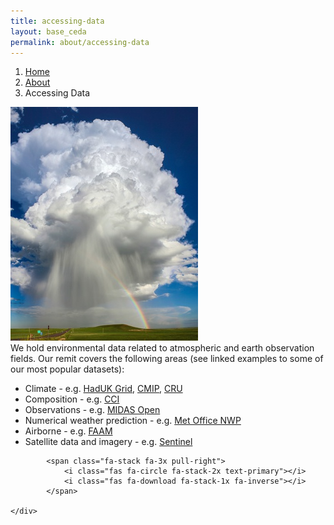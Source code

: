 ```yaml
---
title: accessing-data
layout: base_ceda
permalink: about/accessing-data
---
```



<ol class="breadcrumb">
<li class="breadcrumb-item" id="breadcrumb-menu-home">
<a href="/">Home</a>
</li>
<li class="breadcrumb-item" id="breadcrumb-menu-about">
<a href="/about/">About</a>
</li>
<li class="breadcrumb-item" id="breadcrumb-menu-accessing-data">Accessing Data
</li> 
</ol>

<div class="row">
<div class="col-md-12">
<div class="row">
<div class="col-4">
<img src="/static/noaa-ujsujr3cgem-unsplash-300x0.jpg" class="img-fluid">
</div>

<div class="col-4">
 We hold environmental data related to atmospheric and earth observation fields. Our remit covers the following areas (see linked examples to some of our most popular datasets): 

*   Climate - e.g. [HadUK Grid](https://catalogue.ceda.ac.uk/uuid/4dc8450d889a491ebb20e724debe2dfb), [CMIP](https://catalogue.ceda.ac.uk/uuid/b96ce180077f4810abc4eef0e48901d9), [CRU](https://catalogue.ceda.ac.uk/uuid/b6c783922d1ce68c4293d90caede5bb9)
*   Composition - e.g. [CCI](https://catalogue.ceda.ac.uk/uuid/615aa50d66fe4b2771457e83d8b47217)
*   Observations - e.g. [MIDAS Open](https://catalogue.ceda.ac.uk/uuid/dbd451271eb04662beade68da43546e1)
*   Numerical weather prediction - e.g. [Met Office NWP](https://catalogue.ceda.ac.uk/uuid/f46cfa4784fb454e105f336981f1a82b)
*   Airborne - e.g. [FAAM](https://catalogue.ceda.ac.uk/uuid/07d2ebf9e4fb15ab35211208ddd2205a)
*   Satellite data and imagery - e.g. [Sentinel](https://catalogue.ceda.ac.uk/uuid/7896ea1117dc4fa9bb95485ca9b1c6be)
</div>
<div class="col-4 text-right">
        
            <span class="fa-stack fa-3x pull-right">
                <i class="fas fa-circle fa-stack-2x text-primary"></i>
                <i class="fas fa-download fa-stack-1x fa-inverse"></i>
            </span>
        
    </div>

</div>
</div>
</div>

